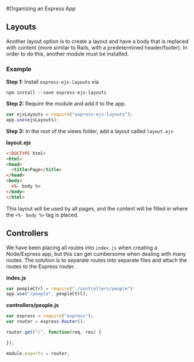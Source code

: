 #Organizing an Express App

## Layouts

Another layout option is to create a layout and have a body that is replaced with content (more similar to Rails, with a predetermined header/footer). In order to do this, another module must be installed.

### Example

**Step 1:**
Install `express-ejs-layouts` via
```
npm install --save express-ejs-layouts
```

**Step 2:**
Require the module and add it to the app.
```js
var ejsLayouts = require("express-ejs-layouts");
app.use(ejsLayouts);
```

**Step 3:**
In the root of the views folder, add a layout called `layout.ejs`

**layout.ejs**
```html
<!DOCTYPE html>
<html>
<head>
  <title>Page</title>
</head>
<body>
  <%- body %>
</body>
</html>
```

This layout will be used by all pages, and the content will be
filled in where the `<%- body %>` tag is placed.


## Controllers

We have been placing all routes into `index.js` when creating a Node/Express app, but this can get cumbersome when dealing with many routes. The solution is to separate routes into separate files and attach the routes to the Express router.

**index.js**
```js
var peopleCtrl = require("./controllers/people")
app.use("/people", peopleCtrl);
```

**controllers/people.js**
```js
var express = require("express");
var router = express.Router();

router.get("/", function(req, res) {

});

module.exports = router;
```
